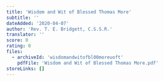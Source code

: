 ```yaml
---
title: 'Wisdom and Wit of Blessed Thomas More'
subtitle: ''
dateAdded: '2020-04-07'
author: 'Rev. T. E. Bridgett, C.S.S.R.'
translator: ''
score: 0
rating: 0
files:
  - archiveId: 'wisdomandwitofbl00moreuoft'
    pdfFile: 'Wisdom and Wit of Blessed Thomas More.pdf'
storeLinks: []
---
```



